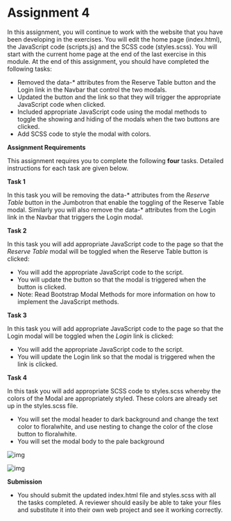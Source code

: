 # Assignment 4

In this assignment, you will continue to work with the website that you have been developing in the exercises. You will edit the home page (index.html), the JavaScript code (scripts.js) and the SCSS code (styles.scss). You will start with the current home page at the end of the last exercise in this module. At the end of this assignment, you should have completed the following tasks:

- Removed the data-* attributes from the Reserve Table button and the Login link in the Navbar that control the two modals.
- Updated the button and the link so that they will trigger the appropriate JavaScript code when clicked.
- Included appropriate JavaScript code using the modal methods to toggle the showing and hiding of the modals when the two buttons are clicked.
- Add SCSS code to style the modal with colors.

**Assignment Requirements**

This assignment requires you to complete the following **four** tasks. Detailed instructions for each task are given below.

**Task 1**

In this task you will be removing the data-* attributes from the *Reserve Table* button in the Jumbotron that enable the toggling of the Reserve Table modal. Similarly you will also remove the data-* attributes from the Login link in the Navbar that triggers the Login modal.

**Task 2**

In this task you will add appropriate JavaScript code to the page so that the *Reserve Table* modal will be toggled when the Reserve Table button is clicked:

- You will add the appropriate JavaScript code to the script.
- You will update the button so that the modal is triggered when the button is clicked.
- Note: Read Bootstrap Modal Methods for more information on how to implement the JavaScript methods.

**Task 3**

In this task you will add appropriate JavaScript code to the page so that the Login modal will be toggled when the *Login* link is clicked:

- You will add the appropriate JavaScript code to the script.
- You will update the Login link so that the modal is triggered when the link is clicked.

**Task 4**

In this task you will add appropriate SCSS code to styles.scss whereby the colors of the Modal are appropriately styled. These colors are already set up in the styles.scss file.

- You will set the modal header to dark background and change the text color to floralwhite, and use nesting to change the color of the close button to floralwhite.
- You will set the modal body to the pale background



![img](https://d3c33hcgiwev3.cloudfront.net/imageAssetProxy.v1/WlZXAjcCEeiKpA6ZQCE7wA_ac6081cd1c3c7e2abe81d45b9fb4e657_Assignment4-1.png?expiry=1625356800000&hmac=uLzKAWZsXsHNLqHDFTpOZIXDeUsth3eIajiVJW8mR4s)



![img](https://d3c33hcgiwev3.cloudfront.net/imageAssetProxy.v1/aATXmTcCEeinvxKfGmYdOg_c62c8dae6fdf7fc76d35c1a6cba6e3b7_Assignment4-2.png?expiry=1625356800000&hmac=Fwryxpy4emJFxkh_sEl8_ZKqDnbn4zN9j0y4GDY6crU)

**Submission**

- You should submit the updated index.html file and styles.scss with all the tasks completed. A reviewer should easily be able to take your files and substitute it into their own web project and see it working correctly.